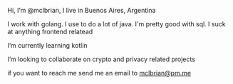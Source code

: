 Hi, I’m @mclbrian, I live in Buenos Aires, Argentina

I work with golang. I use to do a lot of java. I'm pretty good with sql. I suck at anything frontend relatead

I’m currently learning kotlin

I’m looking to collaborate on crypto and privacy related projects

if you want to reach me send me an email to mclbrian@pm.me

<!---
mclbrian/mclbrian is a ✨ special ✨ repository because its `README.md` (this file) appears on your GitHub profile.
You can click the Preview link to take a look at your changes.
--->
